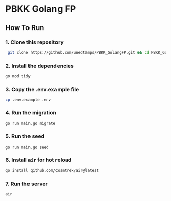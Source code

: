 # PBKK Golang FP 

## How To Run

### 1. Clone this repository
```bash 
 git clone https://github.com/unedtamps/PBKK_GolangFP.git && cd PBKK_GolangFP/backend
```

### 2. Install the dependencies
```bash
go mod tidy
```

### 3. Copy the .env.example file
```bash
cp .env.example .env
```

### 4. Run the migration
```bash
go run main.go migrate
```

### 5. Run the seed
```bash
go run main.go seed
```

### 6. Install `air` for hot reload
```bash
go install github.com/cosmtrek/air@latest
```
### 7. Run the server
```bash
air
```
